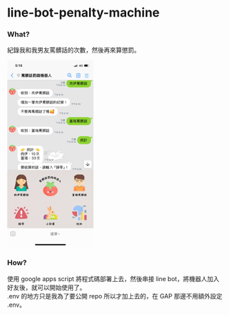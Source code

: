 # line-bot-penalty-machine

### What?
紀錄我和我男友罵髒話的次數，然後再來算懲罰。

<img src="./example.png" alt="example of the final result" width="200"/>


### How?
使用 google apps script 將程式碼部署上去，然後串接 line bot，將機器人加入好友後，就可以開始使用了。<br>
.env 的地方只是我為了要公開 repo 所以才加上去的，在 GAP 那邊不用額外設定 .env。
